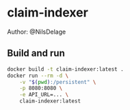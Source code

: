 # claim-indexer

Author: @NilsDelage

## Build and run

```bash
docker build -t claim-indexer:latest .
docker run --rm -d \
    -v "$(pwd):/persistent" \
    -p 8080:8080 \
    -e API_URL=... \
    claim-indexer:latest
``` 
